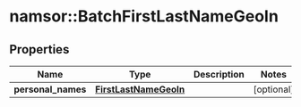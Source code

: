 # namsor::BatchFirstLastNameGeoIn

## Properties
Name | Type | Description | Notes
------------ | ------------- | ------------- | -------------
**personal_names** | [**FirstLastNameGeoIn**](FirstLastNameGeoIn.md) |  | [optional] 


